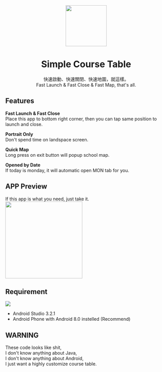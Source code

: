 <div align="center">
  
<img src="https://imgur.com/SMbzGcH.png" width="128" height="128">

# Simple Course Table

快速啟動、快速關閉、快速地圖，就這樣。<br>
Fast Launch & Fast Close & Fast Map, that's all.

</div>

## Features
**Fast Launch & Fast Close** <br>
Place this app to bottom right corner, then you can tap same position to launch and close.

**Portrait Only** <br>
Don't spend time on landspace screen.

**Quick Map** <br>
Long press on exit button will popup school map.

**Opened by Date** <br>
If today is monday, it will automatic open MON tab for you.

## APP Preview
If this app is what you need, just take it. <br>
<img src="https://github.com/MrNegativeTW/simpleCourseTable/blob/master/v.1.1.2_MainActivity.jpg" width="240">

## Requirement
![](https://img.shields.io/badge/MinSDK-24-green.svg?style=flat-square)
- Android Studio 3.2.1
- Android Phone with Android 8.0 instelled (Recommend)

## WARNING
These code looks like shit,<br>
I don't know anything about Java,<br>
I don't know anything about Android,<br>
I just want a highly customize course table.


